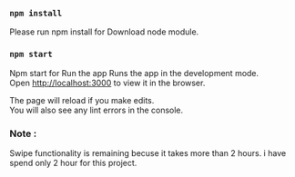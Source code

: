 ### `npm install`
Please run npm install for Download node module.

### `npm start`
Npm start for Run the app
Runs the app in the development mode.\
Open [http://localhost:3000](http://localhost:3000) to view it in the browser.

The page will reload if you make edits.\
You will also see any lint errors in the console.

### Note :
Swipe functionality is remaining becuse it takes more than 2 hours.
i have spend only 2 hour for this project.
